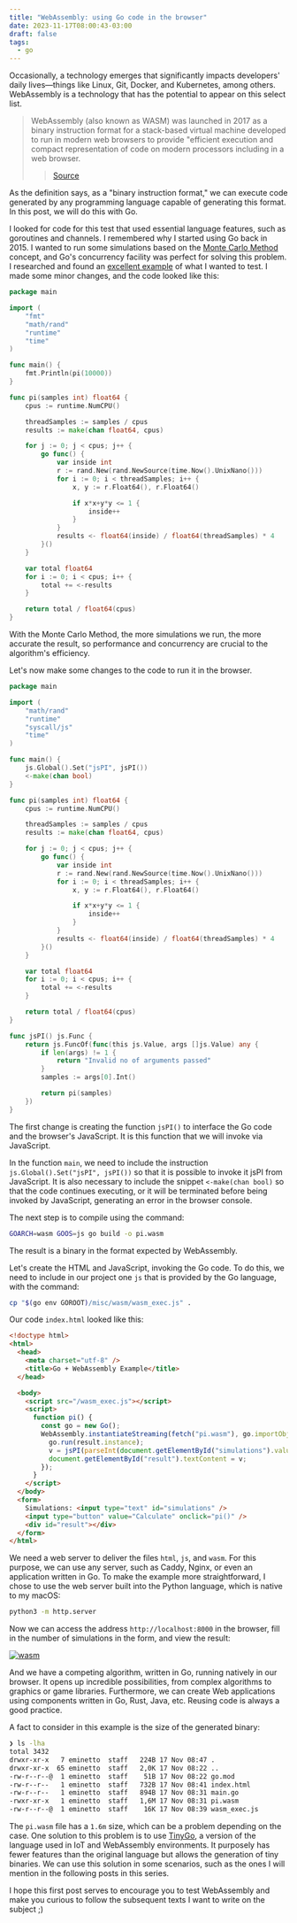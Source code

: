 ```yaml
---
title: "WebAssembly: using Go code in the browser"
date: 2023-11-17T08:00:43-03:00
draft: false
tags:
  - go
---
```


Occasionally, a technology emerges that significantly impacts developers' daily lives—things like Linux, Git, Docker, and Kubernetes, among others. WebAssembly is a technology that has the potential to appear on this select list.

> WebAssembly (also known as WASM) was launched in 2017 as a binary instruction format for a stack-based virtual machine developed to run in modern web browsers to provide "efficient execution and compact representation of code on modern processors including in a web browser.
>
> > [Source](https://thenewstack.io/webassembly/what-is-webassembly-and-why-do-you-need-it/)

As the definition says, as a "binary instruction format," we can execute code generated by any programming language capable of generating this format. In this post, we will do this with Go.

I looked for code for this test that used essential language features, such as goroutines and channels. I remembered why I started using Go back in 2015. I wanted to run some simulations based on the [Monte Carlo Method](https://en.wikipedia.org/wiki/Monte_Carlo_method) concept, and Go's concurrency facility was perfect for solving this problem. I researched and found an [excellent example](https://www.soroushjp.com/2015/02/07/go-concurrency-is-not-parallelism-real-world-lessons-with-monte-carlo-simulations/) of what I wanted to test. I made some minor changes, and the code looked like this:

```go
package main

import (
	"fmt"
	"math/rand"
	"runtime"
	"time"
)

func main() {
	fmt.Println(pi(10000))
}

func pi(samples int) float64 {
	cpus := runtime.NumCPU()

	threadSamples := samples / cpus
	results := make(chan float64, cpus)

	for j := 0; j < cpus; j++ {
		go func() {
			var inside int
			r := rand.New(rand.NewSource(time.Now().UnixNano()))
			for i := 0; i < threadSamples; i++ {
				x, y := r.Float64(), r.Float64()

				if x*x+y*y <= 1 {
					inside++
				}
			}
			results <- float64(inside) / float64(threadSamples) * 4
		}()
	}

	var total float64
	for i := 0; i < cpus; i++ {
		total += <-results
	}

	return total / float64(cpus)
}

```

With the Monte Carlo Method, the more simulations we run, the more accurate the result, so performance and concurrency are crucial to the algorithm's efficiency.

Let's now make some changes to the code to run it in the browser.

```go
package main

import (
	"math/rand"
	"runtime"
	"syscall/js"
	"time"
)

func main() {
	js.Global().Set("jsPI", jsPI())
	<-make(chan bool)
}

func pi(samples int) float64 {
	cpus := runtime.NumCPU()

	threadSamples := samples / cpus
	results := make(chan float64, cpus)

	for j := 0; j < cpus; j++ {
		go func() {
			var inside int
			r := rand.New(rand.NewSource(time.Now().UnixNano()))
			for i := 0; i < threadSamples; i++ {
				x, y := r.Float64(), r.Float64()

				if x*x+y*y <= 1 {
					inside++
				}
			}
			results <- float64(inside) / float64(threadSamples) * 4
		}()
	}

	var total float64
	for i := 0; i < cpus; i++ {
		total += <-results
	}

	return total / float64(cpus)
}

func jsPI() js.Func {
	return js.FuncOf(func(this js.Value, args []js.Value) any {
		if len(args) != 1 {
			return "Invalid no of arguments passed"
		}
		samples := args[0].Int()

		return pi(samples)
	})
}

```

The first change is creating the function `jsPI()` to interface the Go code and the browser's JavaScript. It is this function that we will invoke via JavaScript.

In the function `main`, we need to include the instruction `js.Global().Set("jsPI", jsPI())` so that it is possible to invoke it jsPI from JavaScript. It is also necessary to include the snippet `<-make(chan bool)` so that the code continues executing, or it will be terminated before being invoked by JavaScript, generating an error in the browser console.

The next step is to compile using the command:

```bash
GOARCH=wasm GOOS=js go build -o pi.wasm
```

The result is a binary in the format expected by WebAssembly.

Let's create the HTML and JavaScript, invoking the Go code. To do this, we need to include in our project one `js` that is provided by the Go language, with the command:

```bash
cp "$(go env GOROOT)/misc/wasm/wasm_exec.js" .
```

Our code `index.html` looked like this:

```html
<!doctype html>
<html>
  <head>
    <meta charset="utf-8" />
    <title>Go + WebAssembly Example</title>
  </head>

  <body>
    <script src="/wasm_exec.js"></script>
    <script>
      function pi() {
        const go = new Go();
        WebAssembly.instantiateStreaming(fetch("pi.wasm"), go.importObject).then((result) => {
          go.run(result.instance);
          v = jsPI(parseInt(document.getElementById("simulations").value));
          document.getElementById("result").textContent = v;
        });
      }
    </script>
  </body>
  <form>
    Simulations: <input type="text" id="simulations" />
    <input type="button" value="Calculate" onclick="pi()" />
    <div id="result"></div>
  </form>
</html>
```

We need a web server to deliver the files `html`, `js`, and `wasm`. For this purpose, we can use any server, such as Caddy, Nginx, or even an application written in Go. To make the example more straightforward, I chose to use the web server built into the Python language, which is native to my macOS:

```bash
python3 -m http.server
```

Now we can access the address `http://localhost:8000` in the browser, fill in the number of simulations in the form, and view the result:

[![wasm](/images/posts/wasm.png)](/images/posts/wasm.png)

And we have a competing algorithm, written in Go, running natively in our browser. It opens up incredible possibilities, from complex algorithms to graphics or game libraries. Furthermore, we can create Web applications using components written in Go, Rust, Java, etc. Reusing code is always a good practice.

A fact to consider in this example is the size of the generated binary:

```bash
❯ ls -lha
total 3432
drwxr-xr-x   7 eminetto  staff   224B 17 Nov 08:47 .
drwxr-xr-x  65 eminetto  staff   2,0K 17 Nov 08:22 ..
-rw-r--r--@  1 eminetto  staff    51B 17 Nov 08:22 go.mod
-rw-r--r--   1 eminetto  staff   732B 17 Nov 08:41 index.html
-rw-r--r--   1 eminetto  staff   894B 17 Nov 08:31 main.go
-rwxr-xr-x   1 eminetto  staff   1,6M 17 Nov 08:31 pi.wasm
-rw-r--r--@  1 eminetto  staff    16K 17 Nov 08:39 wasm_exec.js
```

The `pi.wasm` file has a `1.6m` size, which can be a problem depending on the case. One solution to this problem is to use [TinyGo](https://tinygo.org/docs/guides/webassembly/), a version of the language used in IoT and WebAssembly environments. It purposely has fewer features than the original language but allows the generation of tiny binaries. We can use this solution in some scenarios, such as the ones I will mention in the following posts in this series.

I hope this first post serves to encourage you to test WebAssembly and make you curious to follow the subsequent texts I want to write on the subject ;)
